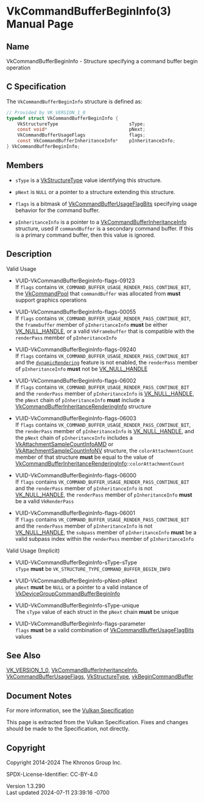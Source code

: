 # VkCommandBufferBeginInfo(3) Manual Page

## Name

VkCommandBufferBeginInfo - Structure specifying a command buffer begin
operation



## <a href="#_c_specification" class="anchor"></a>C Specification

The `VkCommandBufferBeginInfo` structure is defined as:

``` c
// Provided by VK_VERSION_1_0
typedef struct VkCommandBufferBeginInfo {
    VkStructureType                          sType;
    const void*                              pNext;
    VkCommandBufferUsageFlags                flags;
    const VkCommandBufferInheritanceInfo*    pInheritanceInfo;
} VkCommandBufferBeginInfo;
```

## <a href="#_members" class="anchor"></a>Members

- `sType` is a [VkStructureType](https://registry.khronos.org/vulkan/specs/1.3-extensions/man/html/VkStructureType.html) value identifying
  this structure.

- `pNext` is `NULL` or a pointer to a structure extending this
  structure.

- `flags` is a bitmask of
  [VkCommandBufferUsageFlagBits](https://registry.khronos.org/vulkan/specs/1.3-extensions/man/html/VkCommandBufferUsageFlagBits.html)
  specifying usage behavior for the command buffer.

- `pInheritanceInfo` is a pointer to a
  [VkCommandBufferInheritanceInfo](https://registry.khronos.org/vulkan/specs/1.3-extensions/man/html/VkCommandBufferInheritanceInfo.html)
  structure, used if `commandBuffer` is a secondary command buffer. If
  this is a primary command buffer, then this value is ignored.

## <a href="#_description" class="anchor"></a>Description

Valid Usage

- <a href="#VUID-VkCommandBufferBeginInfo-flags-09123"
  id="VUID-VkCommandBufferBeginInfo-flags-09123"></a>
  VUID-VkCommandBufferBeginInfo-flags-09123  
  If `flags` contains
  `VK_COMMAND_BUFFER_USAGE_RENDER_PASS_CONTINUE_BIT`, the
  [VkCommandPool](https://registry.khronos.org/vulkan/specs/1.3-extensions/man/html/VkCommandPool.html) that `commandBuffer` was allocated
  from **must** support graphics operations

- <a href="#VUID-VkCommandBufferBeginInfo-flags-00055"
  id="VUID-VkCommandBufferBeginInfo-flags-00055"></a>
  VUID-VkCommandBufferBeginInfo-flags-00055  
  If `flags` contains
  `VK_COMMAND_BUFFER_USAGE_RENDER_PASS_CONTINUE_BIT`, the `framebuffer`
  member of `pInheritanceInfo` **must** be either
  [VK_NULL_HANDLE](https://registry.khronos.org/vulkan/specs/1.3-extensions/man/html/VK_NULL_HANDLE.html), or a valid `VkFramebuffer` that
  is compatible with the `renderPass` member of `pInheritanceInfo`

- <a href="#VUID-VkCommandBufferBeginInfo-flags-09240"
  id="VUID-VkCommandBufferBeginInfo-flags-09240"></a>
  VUID-VkCommandBufferBeginInfo-flags-09240  
  If `flags` contains `VK_COMMAND_BUFFER_USAGE_RENDER_PASS_CONTINUE_BIT`
  and the <a
  href="https://registry.khronos.org/vulkan/specs/1.3-extensions/html/vkspec.html#features-dynamicRendering"
  target="_blank" rel="noopener"><code>dynamicRendering</code></a>
  feature is not enabled, the `renderPass` member of `pInheritanceInfo`
  **must** not be [VK_NULL_HANDLE](https://registry.khronos.org/vulkan/specs/1.3-extensions/man/html/VK_NULL_HANDLE.html)

- <a href="#VUID-VkCommandBufferBeginInfo-flags-06002"
  id="VUID-VkCommandBufferBeginInfo-flags-06002"></a>
  VUID-VkCommandBufferBeginInfo-flags-06002  
  If `flags` contains `VK_COMMAND_BUFFER_USAGE_RENDER_PASS_CONTINUE_BIT`
  and the `renderPass` member of `pInheritanceInfo` is
  [VK_NULL_HANDLE](https://registry.khronos.org/vulkan/specs/1.3-extensions/man/html/VK_NULL_HANDLE.html), the `pNext` chain of
  `pInheritanceInfo` **must** include a
  [VkCommandBufferInheritanceRenderingInfo](https://registry.khronos.org/vulkan/specs/1.3-extensions/man/html/VkCommandBufferInheritanceRenderingInfo.html)
  structure

- <a href="#VUID-VkCommandBufferBeginInfo-flags-06003"
  id="VUID-VkCommandBufferBeginInfo-flags-06003"></a>
  VUID-VkCommandBufferBeginInfo-flags-06003  
  If `flags` contains
  `VK_COMMAND_BUFFER_USAGE_RENDER_PASS_CONTINUE_BIT`, the `renderPass`
  member of `pInheritanceInfo` is [VK_NULL_HANDLE](https://registry.khronos.org/vulkan/specs/1.3-extensions/man/html/VK_NULL_HANDLE.html),
  and the `pNext` chain of `pInheritanceInfo` includes a
  [VkAttachmentSampleCountInfoAMD](https://registry.khronos.org/vulkan/specs/1.3-extensions/man/html/VkAttachmentSampleCountInfoAMD.html)
  or [VkAttachmentSampleCountInfoNV](https://registry.khronos.org/vulkan/specs/1.3-extensions/man/html/VkAttachmentSampleCountInfoNV.html)
  structure, the `colorAttachmentCount` member of that structure
  **must** be equal to the value of
  [VkCommandBufferInheritanceRenderingInfo](https://registry.khronos.org/vulkan/specs/1.3-extensions/man/html/VkCommandBufferInheritanceRenderingInfo.html)::`colorAttachmentCount`

- <a href="#VUID-VkCommandBufferBeginInfo-flags-06000"
  id="VUID-VkCommandBufferBeginInfo-flags-06000"></a>
  VUID-VkCommandBufferBeginInfo-flags-06000  
  If `flags` contains `VK_COMMAND_BUFFER_USAGE_RENDER_PASS_CONTINUE_BIT`
  and the `renderPass` member of `pInheritanceInfo` is not
  [VK_NULL_HANDLE](https://registry.khronos.org/vulkan/specs/1.3-extensions/man/html/VK_NULL_HANDLE.html), the `renderPass` member of
  `pInheritanceInfo` **must** be a valid `VkRenderPass`

- <a href="#VUID-VkCommandBufferBeginInfo-flags-06001"
  id="VUID-VkCommandBufferBeginInfo-flags-06001"></a>
  VUID-VkCommandBufferBeginInfo-flags-06001  
  If `flags` contains `VK_COMMAND_BUFFER_USAGE_RENDER_PASS_CONTINUE_BIT`
  and the `renderPass` member of `pInheritanceInfo` is not
  [VK_NULL_HANDLE](https://registry.khronos.org/vulkan/specs/1.3-extensions/man/html/VK_NULL_HANDLE.html), the `subpass` member of
  `pInheritanceInfo` **must** be a valid subpass index within the
  `renderPass` member of `pInheritanceInfo`

Valid Usage (Implicit)

- <a href="#VUID-VkCommandBufferBeginInfo-sType-sType"
  id="VUID-VkCommandBufferBeginInfo-sType-sType"></a>
  VUID-VkCommandBufferBeginInfo-sType-sType  
  `sType` **must** be `VK_STRUCTURE_TYPE_COMMAND_BUFFER_BEGIN_INFO`

- <a href="#VUID-VkCommandBufferBeginInfo-pNext-pNext"
  id="VUID-VkCommandBufferBeginInfo-pNext-pNext"></a>
  VUID-VkCommandBufferBeginInfo-pNext-pNext  
  `pNext` **must** be `NULL` or a pointer to a valid instance of
  [VkDeviceGroupCommandBufferBeginInfo](https://registry.khronos.org/vulkan/specs/1.3-extensions/man/html/VkDeviceGroupCommandBufferBeginInfo.html)

- <a href="#VUID-VkCommandBufferBeginInfo-sType-unique"
  id="VUID-VkCommandBufferBeginInfo-sType-unique"></a>
  VUID-VkCommandBufferBeginInfo-sType-unique  
  The `sType` value of each struct in the `pNext` chain **must** be
  unique

- <a href="#VUID-VkCommandBufferBeginInfo-flags-parameter"
  id="VUID-VkCommandBufferBeginInfo-flags-parameter"></a>
  VUID-VkCommandBufferBeginInfo-flags-parameter  
  `flags` **must** be a valid combination of
  [VkCommandBufferUsageFlagBits](https://registry.khronos.org/vulkan/specs/1.3-extensions/man/html/VkCommandBufferUsageFlagBits.html)
  values

## <a href="#_see_also" class="anchor"></a>See Also

[VK_VERSION_1_0](https://registry.khronos.org/vulkan/specs/1.3-extensions/man/html/VK_VERSION_1_0.html),
[VkCommandBufferInheritanceInfo](https://registry.khronos.org/vulkan/specs/1.3-extensions/man/html/VkCommandBufferInheritanceInfo.html),
[VkCommandBufferUsageFlags](https://registry.khronos.org/vulkan/specs/1.3-extensions/man/html/VkCommandBufferUsageFlags.html),
[VkStructureType](https://registry.khronos.org/vulkan/specs/1.3-extensions/man/html/VkStructureType.html),
[vkBeginCommandBuffer](https://registry.khronos.org/vulkan/specs/1.3-extensions/man/html/vkBeginCommandBuffer.html)

## <a href="#_document_notes" class="anchor"></a>Document Notes

For more information, see the <a
href="https://registry.khronos.org/vulkan/specs/1.3-extensions/html/vkspec.html#VkCommandBufferBeginInfo"
target="_blank" rel="noopener">Vulkan Specification</a>

This page is extracted from the Vulkan Specification. Fixes and changes
should be made to the Specification, not directly.

## <a href="#_copyright" class="anchor"></a>Copyright

Copyright 2014-2024 The Khronos Group Inc.

SPDX-License-Identifier: CC-BY-4.0

Version 1.3.290  
Last updated 2024-07-11 23:39:16 -0700
